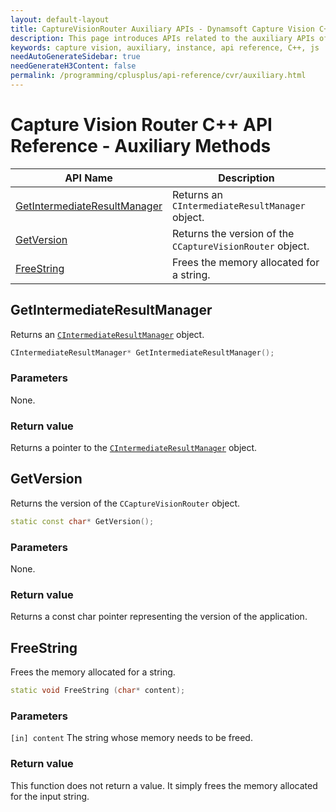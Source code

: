 ```yaml
---
layout: default-layout
title: CaptureVisionRouter Auxiliary APIs - Dynamsoft Capture Vision C++ Edition API
description: This page introduces APIs related to the auxiliary APIs of CaptureVisionRouter of Dynamsoft Capture Vision C++ Edition.
keywords: capture vision, auxiliary, instance, api reference, C++, js
needAutoGenerateSidebar: true
needGenerateH3Content: false
permalink: /programming/cplusplus/api-reference/cvr/auxiliary.html
---
```


# Capture Vision Router C++ API Reference - Auxiliary Methods

| API Name                                                      | Description                                               |
| ------------------------------------------------------------- | --------------------------------------------------------- |
| [GetIntermediateResultManager](#getintermediateresultmanager) | Returns an `CIntermediateResultManager` object.           |
| [GetVersion](#getversion)                                     | Returns the version of the `CCaptureVisionRouter` object. |
| [FreeString](#freestring)                                     | Frees the memory allocated for a string.                  |

## GetIntermediateResultManager

Returns an [`CIntermediateResultManager`](../core/intermediate-results/intermediate-result-manager.md) object.

```cpp
CIntermediateResultManager* GetIntermediateResultManager();
```

### Parameters

None.

### Return value

Returns a pointer to the [`CIntermediateResultManager`](../core/intermediate-results/intermediate-result-manager.md) object.

## GetVersion

Returns the version of the `CCaptureVisionRouter` object.

```cpp
static const char* GetVersion();
```

### Parameters

None.

### Return value

Returns a const char pointer representing the version of the application.

## FreeString

Frees the memory allocated for a string.

```cpp
static void FreeString (char* content);
```

### Parameters

`[in] content` The string whose memory needs to be freed.

### Return value

This function does not return a value. It simply frees the memory allocated for the input string.